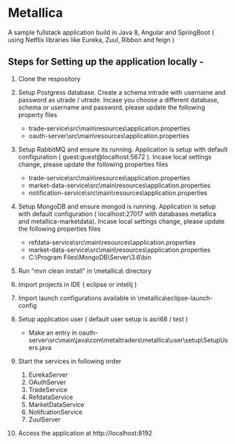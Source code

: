 # Metallica

A sample fullstack application build in Java 8, Angular and SpringBoot ( using Netflix libraries like Eureka, Zuul, Ribbon and feign )

## Steps for Setting up the application locally - 

1. Clone the respository

2. Setup Postgress database. Create a schema mtrade with username and password as utrade / utrade. Incase you choose a different database, schema or username and password, please update the following property files
    - trade-service\src\main\resources\application.properties
    - oauth-server\src\main\resources\application.properties

3. Setup RabbitMQ and ensure its running. Application is setup with default configuration ( guest:guest@localhost:5672 ). Incase local settings change, please update the following properties files
	- trade-service\src\main\resources\application.properties
	- market-data-service\src\main\resources\application.properties
	- notification-service\src\main\resources\application.properties

4. Setup MongoDB and ensure mongod is running. Application is setup with default configuration ( localhost:27017 with databases metallica and metallica-marketdata). Incase local settings change, please update the following properties files 
	- refdata-service\src\main\resources\application.properties
	- market-data-service\src\main\resources\application.properties
	- C:\Program Files\MongoDB\Server\3.6\bin

5. Run "mvn clean install" in \metallica\ directory

6. Import projects in IDE ( eclipse or intellij )

7. Import launch configurations available in \metallica\eclipse-launch-config

8. Setup application user ( default user setup is asri68 / test )
	- Make an entry in oauth-server\src\main\java\com\metaltraders\metallica\user\setup\SetupUsers.java

9. Start the services in following order 
	1. EurekaServer
	2. OAuthServer
	3. TradeService
	4. RefdataService
	5. MarketDataService
	6. NotifcationService
	7. ZuulServer

10. Access the application at http://localhost:8192
